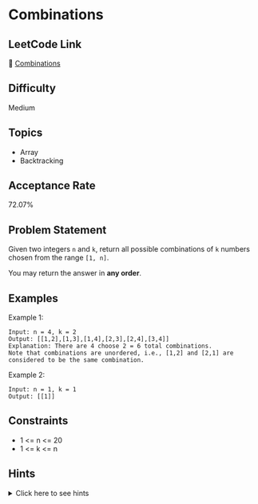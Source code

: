 # Combinations

## LeetCode Link
🔗 [Combinations](https://leetcode.com/problems/combinations)

## Difficulty
Medium

## Topics
- Array
- Backtracking

## Acceptance Rate
72.07%

## Problem Statement
Given two integers `n` and `k`, return all possible combinations of `k` numbers chosen from the range `[1, n]`.

You may return the answer in **any order**.

## Examples
Example 1:
```
Input: n = 4, k = 2
Output: [[1,2],[1,3],[1,4],[2,3],[2,4],[3,4]]
Explanation: There are 4 choose 2 = 6 total combinations.
Note that combinations are unordered, i.e., [1,2] and [2,1] are considered to be the same combination.
```

Example 2:
```
Input: n = 1, k = 1
Output: [[1]]
```

## Constraints
- 1 <= n <= 20
- 1 <= k <= n

## Hints
<details>
<summary>Click here to see hints</summary>

1. Think about using backtracking to generate all possible combinations.
2. For each position in the combination, try all possible numbers that haven't been used yet.
3. Remember that combinations are unordered, so [1,2] and [2,1] are considered the same.
4. To avoid duplicates, only consider numbers greater than the last number added to the combination.

</details>
